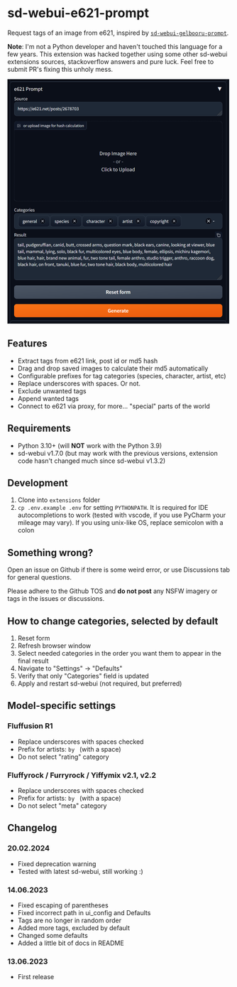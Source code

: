 # sd-webui-e621-prompt

Request tags of an image from e621, inspired by [`sd-webui-gelbooru-prompt`](https://github.com/antis0007/sd-webui-gelbooru-prompt).

**Note**: I'm not a Python developer and haven't touched this language for a few years. This extension was hacked together using some other sd-webui extensions sources, stackoverflow answers and pure luck. Feel free to submit PR's fixing this unholy mess.

![e621 Prompt](./doc/images/example.png)

## Features

- Extract tags from e621 link, post id or md5 hash
- Drag and drop saved images to calculate their md5 automatically
- Configurable prefixes for tag categories (species, character, artist, etc)
- Replace underscores with spaces. Or not.
- Exclude unwanted tags
- Append wanted tags
- Connect to e621 via proxy, for more... "special" parts of the world

## Requirements

- Python 3.10+ (will **NOT** work with the Python 3.9)
- sd-webui v1.7.0 (but may work with the previous versions, extension code hasn't changed much since sd-webui v1.3.2)

## Development

1. Clone into `extensions` folder
2. `cp .env.example .env` for setting `PYTHONPATH`. It is required for IDE autocompletions to work (tested with vscode, if you use PyCharm your mileage may vary). If you using unix-like OS, replace semicolon with a colon

## Something wrong?

Open an issue on Github if there is some weird error, or use Discussions tab for general questions.

Please adhere to the Github TOS and **do not post** any NSFW imagery or tags in the issues or discussions.

## How to change categories, selected by default

1. Reset form
2. Refresh browser window
3. Select needed categories in the order you want them to appear in the final result
4. Navigate to "Settings" -> "Defaults"
5. Verify that only "Categories" field is updated
6. Apply and restart sd-webui (not required, but preferred)

## Model-specific settings

### Fluffusion R1

- Replace underscores with spaces checked
- Prefix for artists: `by ` (with a space)
- Do not select "rating" category

### Fluffyrock / Furryrock / Yiffymix v2.1, v2.2

- Replace underscores with spaces checked
- Prefix for artists: `by ` (with a space)
- Do not select "meta" category

## Changelog

### 20.02.2024

- Fixed deprecation warning
- Tested with latest sd-webui, still working :)

### 14.06.2023

- Fixed escaping of parentheses
- Fixed incorrect path in ui_config and Defaults
- Tags are no longer in random order
- Added more tags, excluded by default
- Changed some defaults
- Added a little bit of docs in README

### 13.06.2023

- First release

